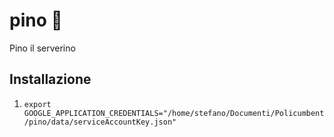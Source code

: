 # pino :evergreen_tree:

Pino il serverino

## Installazione

1. `export GOOGLE_APPLICATION_CREDENTIALS="/home/stefano/Documenti/Policumbent/pino/data/serviceAccountKey.json"`
